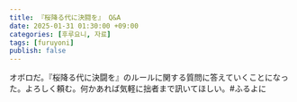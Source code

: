 ```yaml
---
title: 『桜降る代に決闘を』 Q&A
date: 2025-01-31 01:30:00 +09:00
categories: [후루요니, 자료]
tags: [furuyoni]
publish: false
---
```


オボロだ。『桜降る代に決闘を』のルールに関する質問に答えていくことになった。よろしく頼む。何かあれば気軽に拙者まで訊いてほしい。#ふるよに

